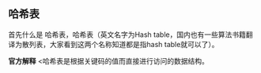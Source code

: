 ## 哈希表

首先什么是 哈希表，哈希表（英文名字为Hash table，国内也有一些算法书籍翻译为散列表，大家看到这两个名称知道都是指hash table就可以了）。 

**官方解释**
<哈希表是根据关键码的值而直接进行访问的数据结构。
